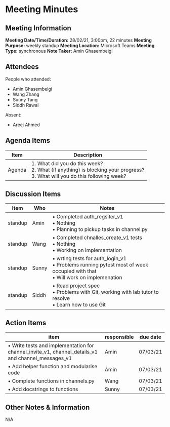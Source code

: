 # Meeting Minutes
## Meeting Information
**Meeting Date/Time/Duration:** 28/02/21, 3:00pm, 22 minutes
**Meeting Purpose:** weekly standup
**Meeting Location:** Microsoft Teams
**Meeting Type:** synchronous
**Note Taker:** Amin Ghasembeigi

## Attendees
People who attended:
- Amin Ghasembeigi
- Wang Zhang
- Sunny Tang
- Siddh Rawal

Absent:
- Areej Ahmed

## Agenda Items

Item | Description
---- | ----
Agenda | 1. What did you do this week?<br>2. What (if anything) is blocking your progress?<br>3. What will you do this following week?

## Discussion Items
Item | Who | Notes |
---- | ---- | ---- |
standup | Amin | • Completed auth_regsiter_v1<br>• Nothing<br>• Planning to pickup tasks in channel.py |
standup | Wang | • Completed chnalles_create_v1 tests<br>• Nothing<br>• Working on implementation |
standup | Sunny | • wrting tests for auth_login_v1<br>• Problems running pytest most of week occupied with that<br>• Will work on implemenation|
standup | Siddh | • Read project spec<br>• Problems with Git, working with lab tutor to resolve <br>• Learn how to use Git |

## Action Items
item | responsible | due date |
| ---- | ---- | ---- |
• Write tests and implementation for channel_invite_v1, channel_details_v1 and channel_messages_v1 | Amin | 07/03/21 ||
• Add helper function and modularise code | Amin | 07/03/21 ||
• Complete functions in channels.py | Wang | 07/03/21 ||
• Add docstrings to functions | Sunny | 07/03/21 ||

## Other Notes & Information
N/A